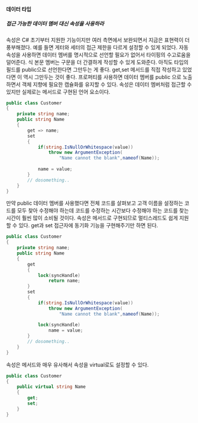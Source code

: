 
#### 데이터 타입

##### 접근 가능한 데이터 멤버 대신 속성을 사용하라
속성은 C# 초기부터 지원한 기능이지만 여러 측면에서 보완되면서 지금은 표현력이 더 풍부해졌다. 예를 들면 게터와 세터의 접근 제한을 다르게 설정할 수 있게 되었다. 자동 속성을 사용하면 데이터 멤버를 명시적으로 선언할 필요가 없어서 타이핑의 수고로움을 덜어준다. 식 본문 멤버는 구문을 더 간결하게 작성할 수 있게 도와준다.
아직도 타입의 필드를 public으로 선언한다면 그만두는 게 좋다. get,set 메서드를 직접 작성하고 있었다면 이 역시 그만두는 것이 좋다. 프로퍼티를 사용하면 데이터 멤버를 public 으로 노출하면서 객체 지향에 필요한 캡슐화를 유지할 수 있다. 속성은 데이터 멤버처럼 접근할 수 있지만 실제로는 메서드로 구현된 언어 요소이다.

```C#
public class Customer
{
    private string name;
    public string Name
    {
        get => name;
        set
        {
            if(string.IsNullOrWhitespace(value))
                throw new ArgumentException(
                    "Name cannot the blank",nameof(Name));
            
            name = value;
        }
        // dosomething..
    }
}
```
만약 public 데이터 멤버를 사용했다면 전체 코드를 살펴보고 고객 이름을 설정하는 코드를 모두 찾아 수정해야 하는데 코드를 수정하는 시간보다 수정해야 하는 코드를 찾는 시간이 훨씬 많이 소비될 것이다.
속성은 메서드로 구현되므로 멀티스레드도 쉽게 지원할 수 있다. get과 set 접근자에 동기화 기능을 구현해주기만 하면 된다.
```C#
public class Customer
{
    private string name;
    public string Name
    {
        get
        {
            lock(syncHandle)
                return name;
        }
        set
        {
            if(string.IsNullOrWhitespace(value))
                throw new ArgumentException(
                    "Name cannot the blank",nameof(Name));
            
            lock(syncHandle)
                name = value;
        }
        // dosomething..
    }
}
```

속성은 메서드와 매우 유사해서 속성을 virtual로도 설정할 수 있다.

```C#
public class Customer
{
    public virtual string Name
    {
        get;
        set;
    }
}
```
